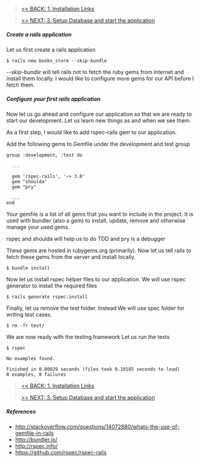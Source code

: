 > [<< BACK: 1. Installation Links](step-1-installation-links.md)

> [>> NEXT: 3. Setup Database and start the application](step-3-setup-database-and-start-application.md)


##### Create a rails application

Let us first create a rails application

`$ rails new books_store --skip-bundle`

*--skip-bundle* will tell rails not to fetch the ruby gems from internet and install them locally. I would like to configure more gems for our API before I fetch them.


##### Configure your first rails application

Now let us go ahead and configure our application so that we are ready to start our development. Let us learn new things as and when we see them.

As a first step, I would like to add rspec-rails gem to our application.

Add the following gems to Gemfile under the development and test group

```
group :development, :test do

  ...

  gem 'rspec-rails', '~> 3.0'
  gem "shoulda"
  gem "pry"

  ...
end
```

Your gemfile is a list of all gems that you want to include in the project. It is used with bundler (also a gem) to install, update, remove and otherwise manage your used gems.

rspec and shoulda will help us to do TDD and pry is a debugger

These gems are hosted in rubygems.org (primarily).
Now let us tell rails to fetch these gems from the server and install locally.

`$ bundle install`

Now let us install rspec helper files to our application.
We will use rspec generator to install the required files

`$ rails generate rspec:install`

Finally, let us remove the test folder. Instead We will use spec folder for writing test cases.

`$ rm -fr test/`

We are now ready with the testing framework
Let us run the tests

`$ rspec`

```
No examples found.

Finished in 0.00029 seconds (files took 0.18185 seconds to load)
0 examples, 0 failures
```

> [<< BACK: 1. Installation Links](step-1-installation-links.md)

> [>> NEXT: 3. Setup Database and start the application](step-3-setup-database-and-start-application.md)


##### References

* http://stackoverflow.com/questions/14072880/whats-the-use-of-gemfile-in-rails
* http://bundler.io/
* http://rspec.info/
* https://github.com/rspec/rspec-rails




